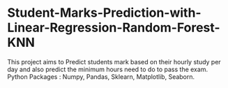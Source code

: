# Student-Marks-Prediction-with-Linear-Regression-Random-Forest-KNN
This project aims to Predict students mark based on their hourly study per day and also predict the minimum hours need to do to pass the exam.  Python Packages : Numpy, Pandas, Sklearn, Matplotlib, Seaborn.
